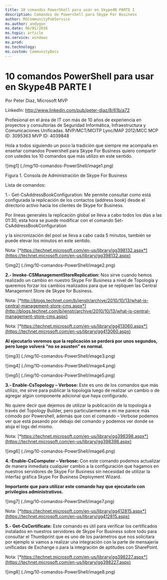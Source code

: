 ```yaml
---
title: 10 comandos PowerShell para usar en Skype4B PARTE I
description: Comandos de Powershell para Skype For Business
author: MSCommunityPubService
ms.author: andygon
ms.date: 06/01/2016
ms.topic: article
ms.service: windows
ms.prod: 
ms.technology:
ms.custom: CommunityDocs
---
```


# 10 comandos PowerShell para usar en Skype4B PARTE I

Por Peter Diaz, Microsoft MVP

LinkedIn: <http://www.linkedin.com/pub/peter-diaz/8/61b/a72>

Profesional en el área de IT con más de 10 años de experiencia en
proyectos y consultorías de Seguridad Informática, Infraestructura y
Comunicaciones Unificadas. MVP/MCT/MCITP Lync/MAP 2012/MCC MCP ID:
3095363 MVP ID: 4039848

Hola a todos siguiendo un poco la tradición que siempre me acompaña en
enseñar comandos Powershell para Skype For Business quiero compartir con
ustedes los 10 comandos que más utilizo en este sentido.

![img1] (./img/10-comandos-PowerShell/image1.png)

Figura 1. Consola de Administración de Skype For Business

Lista de comandos:

1.- Get-CsAddressBookConfiguration: Me permite consultar como está
configurada la replicación de los contactos (address book) desde el
directorio activo hacia los clientes de Skype for Business.

Por líneas generales la replicación global se lleva a cabo todos los
días a las 01:30, esta hora se puede modificar con el comando
Set-CsAddressBookConfiguration

y la sincronización del pool se lleva a cabo cada 5 minutos, también se
puede elevar los minutos en este sentido.

Nota:
[*https://technet.microsoft.com/en-us/library/gg398132.aspx*](https://technet.microsoft.com/en-us/library/gg398132.aspx)

![img2] (./img/10-comandos-PowerShell/image2.png)
 

**2.- Invoke-CSManagementStoreReplication:** Nos sirve cuando hemos
realizado un cambio en nuestro Skype For Business a nivel de Topología y
queremos forzar los cambios realizados para que se repliquen las Central
Management Store de Skype for Business.

Nota:
[*http://blogs.technet.com/b/jenstr/archive/2010/10/13/what-is-central-management-store-cms.aspx*](http://blogs.technet.com/b/jenstr/archive/2010/10/13/what-is-central-management-store-cms.aspx)

Nota:
[*https://technet.microsoft.com/en-us/library/gg413060.aspx*](https://technet.microsoft.com/en-us/library/gg413060.aspx)

**Al ejecutarlo veremos que la replicación se perderá por unos segundos,
pero luego volverá “no se asusten” es normal.**

![img3] (./img/10-comandos-PowerShell/image3.png)

![img4] (./img/10-comandos-PowerShell/image4.png)

![img5] (./img/10-comandos-PowerShell/image5.png)



**3.- Enable-CsTopology – Verbose:** Este es uno de los comandos que más
utilizo, me sirve para publicar la topología luego de realizar un cambio
o de agregar algún componente adicional que haya configurado. 

No quiere decir que dejemos de utilizar la publicación de la topología a
través del Topology Builder, pero particularmente a mí me parece más
cómodo por Powershell, además que con el comando – Verbose podemos ver
que está pasando por debajo del comando y podemos ver donde se aloja el
logs del mismo.

Nota:
[*https://technet.microsoft.com/en-us/library/gg398398.aspx*](https://technet.microsoft.com/en-us/library/gg398398.aspx)

![img6] (./img/10-comandos-PowerShell/image6.png)

**4.-Enable-CsComputer – Verbose:** Con este comando podemos actualizar
de manera inmediata cualquier cambio a la configuración que hagamos en
nuestros servidores de Skype For Business sin necesidad de utilizar la
interfaz gráfica Skype For Business Deployment Wizard.

**Importante que para utilizar este comando hay que ejecutarlo con
privilegios administrativos.**

![img7] (./img/10-comandos-PowerShell/image7.png)

Nota:
[*https://technet.microsoft.com/en-us/library/gg412815.aspx*](https://technet.microsoft.com/en-us/library/gg412815.aspx)

**5.- Get-CsCertificate:** Este comando es útil para verificar los
certificados instalados en nuestros servidores de Skype For Business
sobre todo para consultar el Thumbprint que es uno de los parámetros que
nos solicitara por ejemplo si vamos a realizar una integración con la
parte de mensajería unificadas de Exchange o para la integración de
aptitudes con SharePoint.

Nota:
[*https://technet.microsoft.com/en-us/library/gg398227.aspx*](https://technet.microsoft.com/en-us/library/gg398227.aspx)

![img8] (./img/10-comandos-PowerShell/image8.png)




